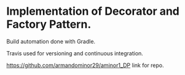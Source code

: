 # Implementation of Decorator and Factory Pattern.
Build automation done with Gradle.

Travis used for versioning and continuous integration.

https://github.com/armandominor29/aminor1_DP link for repo.
